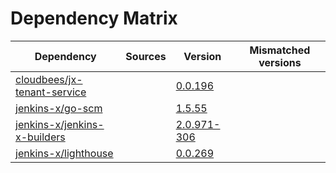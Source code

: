 # Dependency Matrix

Dependency | Sources | Version | Mismatched versions
---------- | ------- | ------- | -------------------
[cloudbees/jx-tenant-service](https://github.com/cloudbees/jx-tenant-service) |  | [0.0.196](https://github.com/cloudbees/jx-tenant-service/releases/tag/v0.0.196) | 
[jenkins-x/go-scm](https://github.com/jenkins-x/go-scm) |  | [1.5.55]() | 
[jenkins-x/jenkins-x-builders](https://github.com/jenkins-x/jenkins-x-builders) |  | [2.0.971-306]() | 
[jenkins-x/lighthouse](https://github.com/jenkins-x/lighthouse) |  | [0.0.269]() | 
